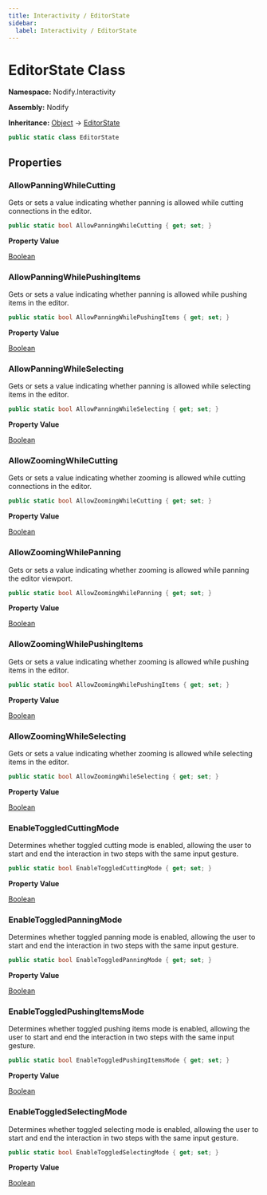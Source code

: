 ```yaml
---
title: Interactivity / EditorState
sidebar:
  label: Interactivity / EditorState
---
```


# EditorState Class  
  
**Namespace:** Nodify.Interactivity  
  
**Assembly:** Nodify  
  
**Inheritance:** [Object](https://docs.microsoft.com/en-us/dotnet/api/System.Object) → [EditorState](Nodify_Interactivity_EditorState)  
  
```csharp  
public static class EditorState  
```  
  
## Properties  
  
### AllowPanningWhileCutting  
  
Gets or sets a value indicating whether panning is allowed while cutting connections in the editor.  
  
```csharp  
public static bool AllowPanningWhileCutting { get; set; }  
```  
  
**Property Value**  
  
[Boolean](https://docs.microsoft.com/en-us/dotnet/api/System.Boolean)  
  
### AllowPanningWhilePushingItems  
  
Gets or sets a value indicating whether panning is allowed while pushing items in the editor.  
  
```csharp  
public static bool AllowPanningWhilePushingItems { get; set; }  
```  
  
**Property Value**  
  
[Boolean](https://docs.microsoft.com/en-us/dotnet/api/System.Boolean)  
  
### AllowPanningWhileSelecting  
  
Gets or sets a value indicating whether panning is allowed while selecting items in the editor.  
  
```csharp  
public static bool AllowPanningWhileSelecting { get; set; }  
```  
  
**Property Value**  
  
[Boolean](https://docs.microsoft.com/en-us/dotnet/api/System.Boolean)  
  
### AllowZoomingWhileCutting  
  
Gets or sets a value indicating whether zooming is allowed while cutting connections in the editor.  
  
```csharp  
public static bool AllowZoomingWhileCutting { get; set; }  
```  
  
**Property Value**  
  
[Boolean](https://docs.microsoft.com/en-us/dotnet/api/System.Boolean)  
  
### AllowZoomingWhilePanning  
  
Gets or sets a value indicating whether zooming is allowed while panning the editor viewport.  
  
```csharp  
public static bool AllowZoomingWhilePanning { get; set; }  
```  
  
**Property Value**  
  
[Boolean](https://docs.microsoft.com/en-us/dotnet/api/System.Boolean)  
  
### AllowZoomingWhilePushingItems  
  
Gets or sets a value indicating whether zooming is allowed while pushing items in the editor.  
  
```csharp  
public static bool AllowZoomingWhilePushingItems { get; set; }  
```  
  
**Property Value**  
  
[Boolean](https://docs.microsoft.com/en-us/dotnet/api/System.Boolean)  
  
### AllowZoomingWhileSelecting  
  
Gets or sets a value indicating whether zooming is allowed while selecting items in the editor.  
  
```csharp  
public static bool AllowZoomingWhileSelecting { get; set; }  
```  
  
**Property Value**  
  
[Boolean](https://docs.microsoft.com/en-us/dotnet/api/System.Boolean)  
  
### EnableToggledCuttingMode  
  
Determines whether toggled cutting mode is enabled, allowing the user to start and end the interaction in two steps with the same input gesture.  
  
```csharp  
public static bool EnableToggledCuttingMode { get; set; }  
```  
  
**Property Value**  
  
[Boolean](https://docs.microsoft.com/en-us/dotnet/api/System.Boolean)  
  
### EnableToggledPanningMode  
  
Determines whether toggled panning mode is enabled, allowing the user to start and end the interaction in two steps with the same input gesture.  
  
```csharp  
public static bool EnableToggledPanningMode { get; set; }  
```  
  
**Property Value**  
  
[Boolean](https://docs.microsoft.com/en-us/dotnet/api/System.Boolean)  
  
### EnableToggledPushingItemsMode  
  
Determines whether toggled pushing items mode is enabled, allowing the user to start and end the interaction in two steps with the same input gesture.  
  
```csharp  
public static bool EnableToggledPushingItemsMode { get; set; }  
```  
  
**Property Value**  
  
[Boolean](https://docs.microsoft.com/en-us/dotnet/api/System.Boolean)  
  
### EnableToggledSelectingMode  
  
Determines whether toggled selecting mode is enabled, allowing the user to start and end the interaction in two steps with the same input gesture.  
  
```csharp  
public static bool EnableToggledSelectingMode { get; set; }  
```  
  
**Property Value**  
  
[Boolean](https://docs.microsoft.com/en-us/dotnet/api/System.Boolean)  
  

